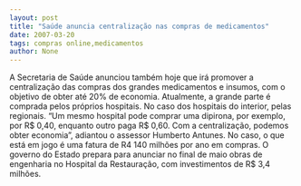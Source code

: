 ```yaml
---
layout: post
title: "Saúde anuncia centralização nas compras de medicamentos"
date: 2007-03-20
tags: compras online,medicamentos
author: None
---
```

A Secretaria de Saúde anunciou também hoje que irá promover a centralização das compras dos grandes medicamentos e insumos, com o objetivo de obter até 20% de economia.
Atualmente, a grande parte é comprada pelos próprios hospitais. No caso dos hospitais do interior, pelas regionais.
“Um mesmo hospital pode comprar uma dipirona, por exemplo, por R$ 0,40, enquanto outro paga R$ 0,60. Com a centralização, podemos obter economia”, adiantou o assessor Humberto Antunes.
No caso, o que está em jogo é uma fatura de R4 140 milhões por ano em compras.
O governo do Estado prepara para anunciar no final de maio obras de engenharia no Hospital da Restauração, com investimentos de R$ 3,4 milhões. 